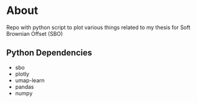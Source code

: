 # About

Repo with python script to plot various things related to my thesis for Soft Brownian Offset (SBO)

## Python Dependencies

- sbo
- plotly
- umap-learn
- pandas
- numpy


